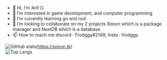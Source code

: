 - 👋 Hi, I’m Arif O.
- 👀 I’m interested in game development, and computer programming
- 🌱 I’m currently learning go and rust 
- 💞️ I’m looking to collaborate on my 2 projects Xonon which is a package manager and NextDB which is a database
- 📫 How to reach me discord : Frodggy#2149, Insta : frodggy




![GitHub stats](https://github-readme-stats.vercel.app/api?username=frodggy&show_icons=true&theme=tokyonight)(https://xonon.tk)
<br />
![Top Langs](https://github-readme-stats.vercel.app/api/top-langs/?username=frodggy&theme=gotham)
